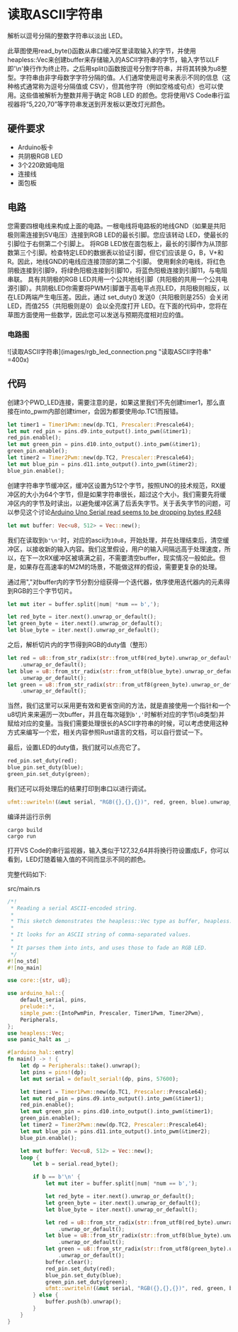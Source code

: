 # 读取ASCII字符串
解析以逗号分隔的整数字符串以淡出 LED。

此草图使用read_byte()函数从串口缓冲区里读取输入的字节，并使用heapless::Vec来创建buffer来存储输入的ASCII字符串的字节，输入字节以LF即'\n'换行作为终止符。之后用split()函数按逗号分割字符串，并将其转换为u8整型。字符串由非字母数字字符分隔的值。人们通常使用逗号来表示不同的信息（这种格式通常称为逗号分隔值或 CSV），但其他字符（例如空格或句点）也可以使用。这些值被解析为整数并用于确定 RGB LED 的颜色。您将使用VS Code串行监视器将“5,220,70”等字符串发送到开发板以更改灯光颜色。

## 硬件要求
- Arduino板卡
- 共阴极RGB LED
- 3个220欧姆电阻
- 连接线
- 面包板

## 电路
您需要四根电线来构成上面的电路。一根电线将电路板的地线GND（如果是共阳极则需连接到5V电压）连接到RGB LED的最长引脚。您应该转动 LED，使最长的引脚位于右侧第二个引脚上。
将RGB LED放在面包板上，最长的引脚作为从顶部数第三个引脚。检查特定LED的数据表以验证引脚，但它们应该是 G，B，V+和R。因此，地线GND的电线应连接顶部的第二个引脚。 使用剩余的电线，将红色阴极连接到引脚9，将绿色阳极连接到引脚10，将蓝色阳极连接到引脚11，与电阻串联。 具有共阴极的RGB LED共用一个公共地线引脚（共阳极的共用一个公共电源引脚）。共阴极LED你需要将PWM引脚置于高电平点亮LED，共阳极则相反，以在LED两端产生电压差。因此，通过 set_duty() 发送0（共阳极则是255）会关闭 LED，而值255（共阳极则是0）会以全亮度打开 LED。在下面的代码中，您将在草图方面使用一些数学，因此您可以发送与预期亮度相对应的值。
### 电路图
![读取ASCII字符串](images/rgb_led_connection.png "读取ASCII字符串" =400x)

## 代码
创建3个PWD_LED连接，需要注意的是，如果这里我们不先创建timer1，那么直接在into_pwm内部创建timer，会因为都要使用dp.TC1而报错。
```rust
let timer1 = Timer1Pwm::new(dp.TC1, Prescaler::Prescale64);
let mut red_pin = pins.d9.into_output().into_pwm(&timer1);
red_pin.enable();
let mut green_pin = pins.d10.into_output().into_pwm(&timer1);
green_pin.enable();
let timer2 = Timer2Pwm::new(dp.TC2, Prescaler::Prescale64);
let mut blue_pin = pins.d11.into_output().into_pwm(&timer2);
blue_pin.enable();
```
创建字符串字节缓冲区，缓冲区设置为512个字节，按照UNO的技术规范，RX缓冲区的大小为64个字节，但是如果字符串很长，超过这个大小，我们需要先将缓冲区内的字节及时读出，以避免缓冲区满了后丢失字节。关于丢失字节的问题，可以参见这个讨论[Arduino Uno Serial read seems to be dropping bytes #248](https://github.com/Rahix/avr-hal/issues/248)
```rust
let mut buffer: Vec<u8, 512> = Vec::new();
```
我们在读取到`b'\n'`时，对应的ascii为`10u8`，开始处理，并在处理结束后，清空缓冲区，以接收新的输入内容。我们这里假设，用户的输入间隔远高于处理速度，所以，在下一次RX缓冲区被填满之前，不需要清空buffer，现实情况一般如此。但是，如果存在高速率的M2M的场景，不能做这样的假设，需要更复杂的处理。

通过用","对buffer内的字节分割分组获得一个迭代器，依序使用迭代器内的元素得到RGB的三个字节切片。
```rust
let mut iter = buffer.split(|num| *num == b',');

let red_byte = iter.next().unwrap_or_default();
let green_byte = iter.next().unwrap_or_default();
let blue_byte = iter.next().unwrap_or_default();
```
之后，解析切片内的字节得到RGB的duty值（整形）
```rust
let red = u8::from_str_radix(str::from_utf8(red_byte).unwrap_or_default(), 10)
    .unwrap_or_default();
let blue = u8::from_str_radix(str::from_utf8(blue_byte).unwrap_or_default(), 10)
    .unwrap_or_default();
let green = u8::from_str_radix(str::from_utf8(green_byte).unwrap_or_default(), 10)
    .unwrap_or_default();
```
当然，我们这里可以采用更有效和更省空间的方法，就是直接使用一个指针和一个u8切片来来遍历一次buffer，并且在每次碰到`b','`时解析对应的字节(u8类型)并赋给对应的变量。当我们需要处理很长的ASCII字符串的时候，可以考虑使用这种方式来编写一个宏，相关内容参照Rust语言的文档，可以自行尝试一下。

最后，设置LED的duty值，我们就可以点亮它了。
```rust
red_pin.set_duty(red);
blue_pin.set_duty(blue);
green_pin.set_duty(green);
```
我们还可以将处理后的结果打印到串口以进行调试。
```rust
ufmt::uwriteln!(&mut serial, "RGB({},{},{})", red, green, blue).unwrap_infallible();
```

编译并运行示例
```shell
cargo build
cargo run
```
打开VS Code的串行监视器，输入类似于127,32,64并将换行符设置成LF，你可以看到，LED灯随着输入值的不同而显示不同的颜色。

完整代码如下:

src/main.rs
```rust
/*!
 * Reading a serial ASCII-encoded string.
 *
 * This sketch demonstrates the heapless::Vec type as buffer, heapless::Vec::split(), u8::from_str_radix()function.
 *
 * It looks for an ASCII string of comma-separated values.
 *
 * It parses them into ints, and uses those to fade an RGB LED.
 */
#![no_std]
#![no_main]

use core::{str, u8};

use arduino_hal::{
    default_serial, pins,
    prelude::*,
    simple_pwm::{IntoPwmPin, Prescaler, Timer1Pwm, Timer2Pwm},
    Peripherals,
};
use heapless::Vec;
use panic_halt as _;

#[arduino_hal::entry]
fn main() -> ! {
    let dp = Peripherals::take().unwrap();
    let pins = pins!(dp);
    let mut serial = default_serial!(dp, pins, 57600);

    let timer1 = Timer1Pwm::new(dp.TC1, Prescaler::Prescale64);
    let mut red_pin = pins.d9.into_output().into_pwm(&timer1);
    red_pin.enable();
    let mut green_pin = pins.d10.into_output().into_pwm(&timer1);
    green_pin.enable();
    let timer2 = Timer2Pwm::new(dp.TC2, Prescaler::Prescale64);
    let mut blue_pin = pins.d11.into_output().into_pwm(&timer2);
    blue_pin.enable();

    let mut buffer: Vec<u8, 512> = Vec::new();
    loop {
        let b = serial.read_byte();

        if b == b'\n' {
            let mut iter = buffer.split(|num| *num == b',');

            let red_byte = iter.next().unwrap_or_default();
            let green_byte = iter.next().unwrap_or_default();
            let blue_byte = iter.next().unwrap_or_default();

            let red = u8::from_str_radix(str::from_utf8(red_byte).unwrap_or_default(), 10)
                .unwrap_or_default();
            let blue = u8::from_str_radix(str::from_utf8(blue_byte).unwrap_or_default(), 10)
                .unwrap_or_default();
            let green = u8::from_str_radix(str::from_utf8(green_byte).unwrap_or_default(), 10)
                .unwrap_or_default();
            buffer.clear();
            red_pin.set_duty(red);
            blue_pin.set_duty(blue);
            green_pin.set_duty(green);
            ufmt::uwriteln!(&mut serial, "RGB({},{},{})", red, green, blue).unwrap_infallible();
        } else {
            buffer.push(b).unwrap();
        }
    }
}
```
